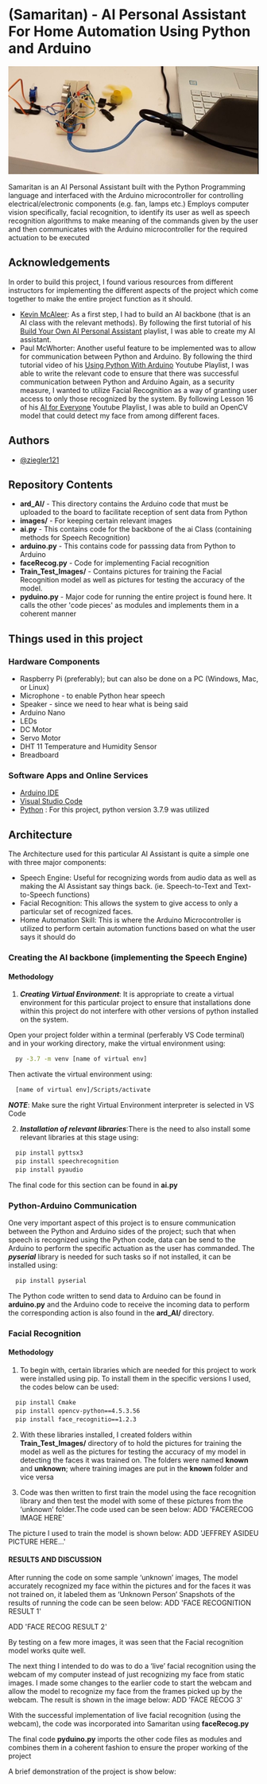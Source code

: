# (Samaritan) - AI Personal Assistant For Home Automation Using Python and Arduino
![AI Assistant Arduino HOOKUP](images/AI_Assistant_ArduinoHookup.JPG)

Samaritan is an AI Personal Assistant built with the Python Programming language and interfaced with the Arduino microcontroller for controlling electrical/electronic components (e.g. fan, lamps etc.) 
Employs computer vision specifically, facial recognition, to identify its user as well as speech recognition algorithms to make meaning of the commands given by the user and then communicates with the Arduino microcontroller for the required actuation to be executed

## Acknowledgements
In order to build this project, I found various resources from different instructors for implementing the different aspects of the project which come together to make the entire project function as it should.
 - [Kevin McAleer](https://github.com/kevinmcaleer): As a first step, I had to build an AI backbone (that is an AI class with the relevant methods). By following the first tutorial of his [Build Your Own AI Personal Assistant](https://www.youtube.com/playlist?list=PLU9tksFlQRirGvp7qOGrrU1PwcjgV8TG1) playlist, I was able to create my AI assistant.
 - Paul McWhorter: Another useful feature to be implemented was to allow for communication between Python and Arduino. By following the third tutorial video of his [Using Python With Arduino](https://www.youtube.com/playlist?list=PLGs0VKk2DiYzWURfJCbCGPa8HI0APjBfo) Youtube Playlist, I was able to write the relevant code to ensure that there was successful communication between Python and Arduino
Again, as a security measure, I wanted to utilize Facial Recognition as a way of granting user access to only those recognized by the system. By following Lesson 16 of his [AI for Everyone](https://www.youtube.com/playlist?list=PLGs0VKk2DiYyXlbJVaE8y1qr24YldYNDm) Youtube Playlist, I was able to build an OpenCV model that could detect my face from among different faces.

## Authors

- [@ziegler121](https://www.github.com/ziegler121)

## Repository Contents
* **ard_AI/** - This directory contains the Arduino code that must be uploaded to the board to facilitate reception of sent data from Python
* **images/** - For keeping certain relevant images
* **ai.py** - This contains code for the backbone of the ai Class (containing methods for Speech Recognition) 
* **arduino.py** - This contains code for passsing data from Python to Arduino
* **faceRecog.py** - Code for implementing Facial recognition
* **Train_Test_Images/** - Contains pictures for training the Facial Recognition model as well as pictures for testing the accuracy of the model.
* **pyduino.py** - Major code for running the entire project is found here. It calls the other 'code pieces' as modules and implements them in a coherent manner

## Things used in this project
### Hardware Components
- Raspberry Pi (preferably); but can also be done on a PC (Windows, Mac, or Linux)
- Microphone - to enable Python hear speech
- Speaker - since we need to hear what is being said
- Arduino Nano
- LEDs
- DC Motor
- Servo Motor
- DHT 11 Temperature and Humidity Sensor
- Breadboard

### Software Apps and Online Services
- [Arduino IDE](https://www.arduino.cc/en/software)
- [Visual Studio Code](https://code.visualstudio.com/download)
- [Python](https://www.python.org/downloads/) : For this project, python version 3.7.9 was utilized

## Architecture
The Architecture used for this particular AI Assistant is quite a simple one with three major components:
- Speech Engine: Useful for recognizing words from audio data as well as making the AI Assistant say things back. (ie. Speech-to-Text and Text-to-Speech functions)
- Facial Recognition: This allows the system to give access to only a particular set of recognized faces.
- Home Automation Skill: This is where the Arduino Microcontroller is utilized to perform certain automation functions based on what the user says it should do

### Creating the AI backbone (implementing the Speech Engine)
#### Methodology
1. ***Creating Virtual Environment***: It is appropriate to create a virtual environment for this particular project to ensure that installations done within this project do not interfere with other versions of python installed on the system.

Open your project folder within a terminal (perferably VS Code terminal) and in your working directory, make the virtual environment using:
```bash
  py -3.7 -m venv [name of virtual env]
```
Then activate the virtual environment using:
```bash
  [name of virtual env]/Scripts/activate
```
***NOTE***: Make sure the right Virtual Environment interpreter is selected in VS Code

2. ***Installation of relevant libraries***:There is the need to also install some relevant libraries at this stage using:
```bash
  pip install pyttsx3
  pip install speechrecognition
  pip install pyaudio
```

The final code for this section can be found in **ai.py**


### Python-Arduino Communication
One very important aspect of this project is to ensure communication between the Python and Arduino sides of the project; such that when speech is recognized using the Python code, data can be send to the Arduino to perform the specific actuation as the user has commanded.
The ***pyserial*** library is needed for such tasks so if not installed, it can be installed using:
```bash
  pip install pyserial
```

The Python code written to send data to Arduino can be found in **arduino.py** and the Arduino code to receive the incoming data to perform the corresponding action is also found in the **ard_AI/** directory.

### Facial Recognition
#### Methodology
1. To begin with, certain libraries which are needed for this project to work were installed using pip. To install them in the specific versions I used, the codes below can be used:
```bash
  pip install Cmake
  pip install opencv-python==4.5.3.56
  pip install face_recognitio==1.2.3
```
2. With these libraries installed, I created folders within **Train_Test_Images/** directory of to hold the pictures for training the model as well as the pictures for testing the accuracy of my model in detecting the faces it was trained on. The folders were named **known** and **unknown**; where training images are put in the **known** folder and vice versa

3. Code was then written to first train the model using the face recognition library and then test the model with some of these pictures from the ‘unknown’ folder.The code used can be seen below:
ADD 'FACERECOG IMAGE HERE'

The picture I used to train the model is shown below:
ADD 'JEFFREY ASIDEU PICTURE HERE...'

#### RESULTS AND DISCUSSION
After running the code on some sample ‘unknown’ images, The model accurately recognized my face within the pictures and for the faces it was not trained on, it labeled them as ‘Unknown Person’
Snapshots of the results of running the code can be seen below:
ADD 'FACE RECOGNITION RESULT 1'

ADD 'FACE RECOG RESULT 2'

By testing on a few more images, it was seen that the Facial recognition model works quite well.

The next thing I intended to do was to do a ‘live’ facial recognition using the webcam of my computer instead of just recognizing my face from static images.
I made some changes to the earlier code to start the webcam and allow the model to recognize my face from the frames picked up by the webcam.
The result is shown in the image below:
ADD 'FACE RECOG 3'

With the successful implementation of live facial recognition (using the webcam), the code was incorporated into Samaritan using **faceRecog.py**


The final code **pyduino.py** imports the other code files as modules and combines them in a coherent fashion to ensure the proper working of the project

A brief demonstration of the project is show below:
